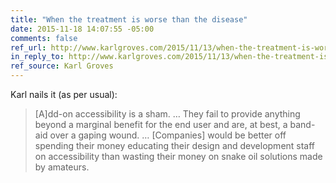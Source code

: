```yaml
---
title: "When the treatment is worse than the disease"
date: 2015-11-18 14:07:55 -05:00
comments: false
ref_url: http://www.karlgroves.com/2015/11/13/when-the-treatment-is-worse-than-the-disease/
in_reply_to: http://www.karlgroves.com/2015/11/13/when-the-treatment-is-worse-than-the-disease/
ref_source: Karl Groves
---
```


Karl nails it (as per usual): 

> [A]dd-on accessibility is a sham. … They fail to provide anything beyond a marginal benefit for the end user and are, at best, a band-aid over a gaping wound. … [Companies] would be better off spending their money educating their design and development staff on accessibility than wasting their money on snake oil solutions made by amateurs.